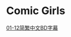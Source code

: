 # Comic Girls

[01-12简繁中文BD字幕](https://github.com/Nekomoekissaten-SUB/Nekomoekissaten-Storage/releases/download/subtitle_pkg/Comic_Girls_BD_zho.7z)
